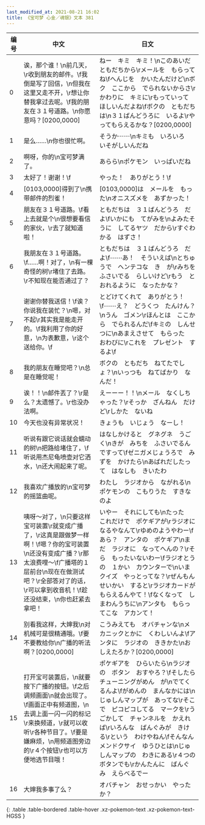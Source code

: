 ```yaml
---
last_modified_at: 2021-08-21 16:02
title: 《宝可梦 心金／魂银》文本 381
---
```

| 编号 | 中文 | 日文 |
| ---- | ---- | ---- |
| 0 | 诶，那个谁！\n前几天，\r收到朋友的邮件。\f我倒是写了回信，\n但我在这里又走不开，\r想让你替我拿过去呢。\f我的朋友在３１号道路。\n你愿意吗？[0200,0000] | ねー　キミ　キミ！\nこのあいだ　ともだちから\rメールを　もらってね\fへんじを　かいたんだけど\nボク　ここから　でられないからさ\rかわりに　キミに\rもっていって　ほしいんだよね\fボクの　ともだちは\n３１ばんどうろに　いるよ\rやってもらえるかな？[0200,0000] |
| 1 | 是么……\n你也很忙啊。 | そうか⋯⋯\nキミも　いろいろ　いそがしいんだね |
| 2 | 啊呀，你的\n宝可梦满了。 | あらら\nポケモン　いっぱいだね |
| 3 | 太好了！谢谢！\f | やった！　ありがとう！\f |
| 4 | [0103,0000]得到了\n携带邮件的烈雀！ | [0103,0000]は　メールを　もった\nオニスズメを　あずかった！ |
| 5 | 朋友在３１号道路。\f看上去就是个\n很想要看信的家伙，\r去了就知道啦！ | ともだちは　３１ばんどうろ　だよ\fいかにも　てがみを\nよみたそうに　してるヤツ　だから\rすぐわかる　はずさ！ |
| 6 | 我朋友在３１号道路。\f……啊！对了，\n有一棵奇怪的树\r堵住了去路。\r不知现在能否通过了？ | ともだちは　３１ばんどうろ　だよ\f⋯⋯あ！　そういえば\nとちゅうで　ヘンテコな　き　が\rみちを　ふさいでる　らしいけど\rもう　とおれるように　なったかな？ |
| 7 | 谢谢你替我送信！\f诶？你说我在装忙？\n嗯，对不起\r其实我是能走开的。\f我利用了你的好意，\n为表歉意，\r这个送给你。\f | とどけてくれて　ありがとう！\f⋯⋯え？　どうくつ　たんけん？\nうん　ゴメン\rほんとは　ここから　でられるんだ\fキミの　しんせつに\nあまえさせて　もらった　おわびに\rこれを　プレゼント　するよ\f |
| 8 | 我的朋友在睡觉吧？\n总是在睡觉呢！ | ボクの　ともだち　ねてたでしょ？\nいっつも　ねてばかり　なんだ！ |
| 9 | 诶！！\n邮件丟了？\r是么？太遗憾了。\r也没办法啊。 | えーーー！！\nメール　なくしちゃった？\rそっか　ざんねん　だけど\rしかた　ないね |
| 10 | 今天也没有异常状况！ | きょうも　いじょう　なーし！ |
| 11 | 听说有跟它说话就会蠕动的树\n把路给堵住了，\f听说用杰尼龟喷壶对它洒水，\n还大闹起来了呢。 | はなしかけると　グネグネ　うごく\nきが　みちを　ふさいでるんですって\fゼニガメじょうろで　みずを　かけたら\nあばれだしたって　はなしも　きいたわ |
| 12 | 我喜欢广播放的\n宝可梦的摇篮曲呢。 | わたし　ラジオから　ながれる\nポケモンの　こもりうた　すきなのよ |
| 13 | 咦呀～对了，\n只要这样宝可装置\r就变成广播了，\r这真是跟做梦一样啊！\f嗯？你的宝可装置\n还没有变成广播？\r那太浪费哩～\f广播塔的１层前台\n现在在做测试吧？\r全部答对了的话，\r可以拿到收音机！\f趁还没结束，\n你也赶紧去拿吧！ | いやー　それにしても\nたった　これだけで　ポケギアが\rラジオに　なるやなんて\rゆめのようやわー\fあら？　アンタの　ポケギア\nまだ　ラジオに　なってへんの？\rそら　もったいないわー\fラジオとうの　１かい　カウンターで\nいま　クイズ　やっとってな？\rぜんもん　せいかい　すると\rラジオカードが　もらえるんやて！\fなくなって　しまわんうちに\nアンタも　もらってこな　アカンて！ |
| 14 | 别看我这样，大婶我\n对机械可是很精通哦。\f要不要教给你\n广播的听法啊？[0200,0000] | こうみえても　オバチャンな\nメカニックとかに　くわしいんよ\fアンタに　ラジオの　ききかた\nおしえたろか？[0200,0000] |
| 15 | 打开宝可装置后，\n就要按下广播的按钮。\f之后调频画面\n就会出现了。\f画面正中有频道图，\n去调上面一闪一闪的标记\r来换频道，\r就可以收听\r各种节目了。\f要是嫌麻烦，\n用频道图旁边的\r４个按钮\r也可以方便地选节目哦！ | ポケギアを　ひらいたら\nラジオの　ボタン　おすやろ？\fそしたら　チューニングがめん　が\nでてくるんよ\fがめんの　まんなかには\nじゅしんマップが　あってな\rそこで　ピコピコしてる　マークを\rうごかして　チャンネルを　かえれば\rいろんな　ばんぐみが　きける\rという　わけやねん\fそんなん　メンドクサイ　ゆうひとは\nじゅしんマップの　わきにある\r４つの　ボタンでも\rかんたんに　ばんぐみ　えらべるでー |
| 16 | 大婶我多事了么？ | オバチャン　おせっかい　やったか？ |
{: .table .table-bordered .table-hover .xz-pokemon-text .xz-pokemon-text-HGSS }